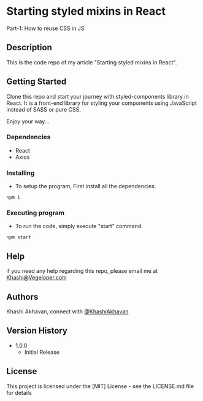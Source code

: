 # Starting styled mixins in React

Part-1: How to reuse CSS in JS

## Description

This is the code repo of my article "Starting styled mixins in React". 


## Getting Started
Clone this repo and start your journey with styled-components library in React. 
It is a front-end library for styling your components using JavaScript instead of SASS or pure CSS. 

Enjoy your way...

### Dependencies

* React
* Axios

### Installing

* To setup the program, First install all the dependencies.
```
npm i
```

### Executing program

* To run the code, simply execute "start" command.
```
npm start
```

## Help

if you need any help regarding this repo, please email me at Khashi@Vegeloper.com

## Authors

Khashi Akhavan, connect with [@KhashiAkhavan](https://www.linkedin.com/in/khashi-akhavan)  

## Version History

* 1.0.0
    * Initial Release

## License

This project is licensed under the [MIT] License - see the LICENSE.md file for details
